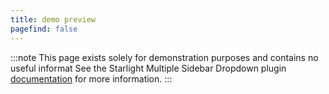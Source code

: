 ```yaml
---
title: demo preview
pagefind: false
---
```


:::note
This page exists solely for demonstration purposes and contains no useful informat
See the Starlight Multiple Sidebar Dropdown plugin [documentation](/docs/getting-started/) for more information.
:::
